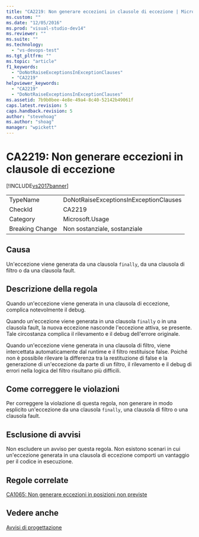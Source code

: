 ```yaml
---
title: "CA2219: Non generare eccezioni in clausole di eccezione | Microsoft Docs"
ms.custom: ""
ms.date: "12/05/2016"
ms.prod: "visual-studio-dev14"
ms.reviewer: ""
ms.suite: ""
ms.technology: 
  - "vs-devops-test"
ms.tgt_pltfrm: ""
ms.topic: "article"
f1_keywords: 
  - "DoNotRaiseExceptionsInExceptionClauses"
  - "CA2219"
helpviewer_keywords: 
  - "CA2219"
  - "DoNotRaiseExceptionsInExceptionClauses"
ms.assetid: 7b9b0bee-4e8e-49a4-8c40-52142b49061f
caps.latest.revision: 5
caps.handback.revision: 5
author: "stevehoag"
ms.author: "shoag"
manager: "wpickett"
---
```

# CA2219: Non generare eccezioni in clausole di eccezione
[!INCLUDE[vs2017banner](../code-quality/includes/vs2017banner.md)]

|||  
|-|-|  
|TypeName|DoNotRaiseExceptionsInExceptionClauses|  
|CheckId|CA2219|  
|Category|Microsoft.Usage|  
|Breaking Change|Non sostanziale, sostanziale|  
  
## Causa  
 Un'eccezione viene generata da una clausola `finally`, da una clausola di filtro o da una clausola fault.  
  
## Descrizione della regola  
 Quando un'eccezione viene generata in una clausola di eccezione, complica notevolmente il debug.  
  
 Quando un'eccezione viene generata in una clausola `finally` o in una clausola fault, la nuova eccezione nasconde l'eccezione attiva, se presente.  Tale circostanza complica il rilevamento e il debug dell'errore originale.  
  
 Quando un'eccezione viene generata in una clausola di filtro, viene intercettata automaticamente dal runtime e il filtro restituisce false.  Poiché non è possibile rilevare la differenza tra la restituzione di false e la generazione di un'eccezione da parte di un filtro,  il rilevamento e il debug di errori nella logica del filtro risultano più difficili.  
  
## Come correggere le violazioni  
 Per correggere la violazione di questa regola, non generare in modo esplicito un'eccezione da una clausola `finally`, una clausola di filtro o una clausola fault.  
  
## Esclusione di avvisi  
 Non escludere un avviso per questa regola.  Non esistono scenari in cui un'eccezione generata in una clausola di eccezione comporti un vantaggio per il codice in esecuzione.  
  
## Regole correlate  
 [CA1065: Non generare eccezioni in posizioni non previste](../code-quality/ca1065-do-not-raise-exceptions-in-unexpected-locations.md)  
  
## Vedere anche  
 [Avvisi di progettazione](../code-quality/design-warnings.md)